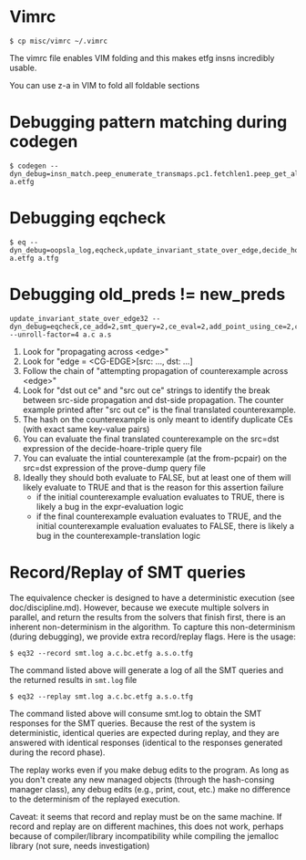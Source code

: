 # Vimrc

```
$ cp misc/vimrc ~/.vimrc
```
The vimrc file enables VIM folding and this makes etfg insns incredibly usable.

You can use z-a in VIM to fold all foldable sections


# Debugging pattern matching during codegen

```
$ codegen --dyn_debug=insn_match.peep_enumerate_transmaps.pc1.fetchlen1.peep_get_all_trans=2 a.etfg
```

# Debugging eqcheck

```
$ eq --dyn_debug=oopsla_log,eqcheck,update_invariant_state_over_edge,decide_hoare_triple_dump,prove_dump,smt_query=2,ce_add=2,ce_translate=2 a.etfg a.tfg
```

# Debugging old\_preds != new\_preds

```
update_invariant_state_over_edge32 --dyn_debug=eqcheck,ce_add=2,smt_query=2,ce_eval=2,add_point_using_ce=2,ce_translate=2,decide_hoare_triple_dump,prove_dump --unroll-factor=4 a.c a.s
```
1. Look for "propagating across &lt;edge&gt;"
2. Look for "edge = &lt;CG-EDGE&gt;[src: ..., dst: ...]
3. Follow the chain of "attempting propagation of counterexample across &lt;edge&gt;"
4. Look for "dst out ce" and "src out ce" strings to identify the break between src-side propagation and dst-side propagation. The counter example printed after "src out ce" is the final translated counterexample.
5. The hash on the counterexample is only meant to identify duplicate CEs (with exact same key-value pairs)
6. You can evaluate the final translated counterexample on the src=dst expression of the decide-hoare-triple query file
7. You can evaluate the intial counterexample (at the from-pcpair) on the src=dst expression of the prove-dump query file
8. Ideally they should both evaluate to FALSE, but at least one of them will likely evaluate to TRUE and that is the reason for this assertion failure
   - if the initial counterexample evaluation evaluates to TRUE, there is likely a bug in the expr-evaluation logic
   - if the final counterexample evaluation evaluates to TRUE, and the initial counterexample evaluation evaluates to FALSE, there is likely a bug in the counterexample-translation logic

# Record/Replay of SMT queries

The equivalence checker is designed to have a deterministic execution
(see doc/discipline.md). However, because we execute multiple solvers
in parallel, and return the results from the solvers that finish first,
there is an inherent non-determinism in the algorithm.  To capture
this non-determinism (during debugging), we provide extra record/replay
flags.  Here is the usage:

```
$ eq32 --record smt.log a.c.bc.etfg a.s.o.tfg
```
The command listed above will generate a log of all the SMT queries
and the returned results in `smt.log` file

```
$ eq32 --replay smt.log a.c.bc.etfg a.s.o.tfg
```
The command listed above will consume smt.log to obtain the SMT
responses for the SMT queries. Because the rest of the system is
deterministic, identical queries are expected during replay, and they
are answered with identical responses (identical to the responses
generated during the record phase).

The replay works even if you make debug edits to the program.  As long
as you don't create any new managed objects (through the hash-consing
manager class), any debug edits (e.g., print, cout, etc.) make no difference
to the determinism of the replayed execution.

Caveat: it seems that record and replay must be on the same machine. If
record and replay are on different machines, this does not work, perhaps
because of compiler/library incompatibility while compiling the
jemalloc library (not sure, needs investigation)
